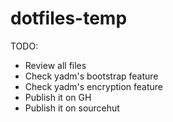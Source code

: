 # dotfiles-temp

TODO:

- Review all files
- Check yadm's bootstrap feature
- Check yadm's encryption feature
- Publish it on GH
- Publish it on sourcehut
